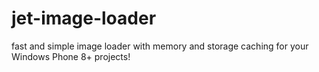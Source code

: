 jet-image-loader
================

fast and simple image loader with memory and storage caching for your Windows Phone 8+ projects!

